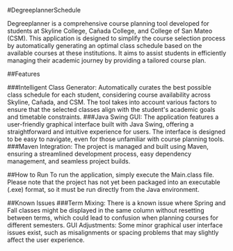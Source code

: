 #DegreeplannerSchedule 

Degreeplanner is a comprehensive course planning tool developed for students at Skyline College, Cañada College, and College of San Mateo (CSM). This application is designed to simplify the course selection process by automatically generating an optimal class schedule based on the available courses at these institutions. It aims to assist students in efficiently managing their academic journey by providing a tailored course plan.

##Features

###Intelligent Class Generator: 
Automatically curates the best possible class schedule for each student, considering course availability across Skyline, Cañada, and CSM. The tool takes into account various factors to ensure that the selected classes align with the student's academic goals and timetable constraints.
###Java Swing GUI: 
The application features a user-friendly graphical interface built with Java Swing, offering a straightforward and intuitive experience for users. The interface is designed to be easy to navigate, even for those unfamiliar with course planning tools.
###Maven Integration: 
The project is managed and built using Maven, ensuring a streamlined development process, easy dependency management, and seamless project builds.

##How to Run
To run the application, simply execute the Main.class file. Please note that the project has not yet been packaged into an executable (.exe) format, so it must be run directly from the Java environment.

##Known Issues
###Term Mixing: 
There is a known issue where Spring and Fall classes might be displayed in the same column without resetting between terms, which could lead to confusion when planning courses for different semesters.
GUI Adjustments: Some minor graphical user interface issues exist, such as misalignments or spacing problems that may slightly affect the user experience.

